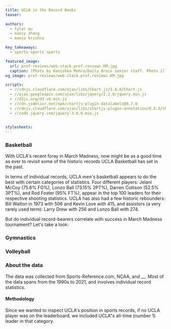 ```yaml
---
title: UCLA in the Record Books
teaser: 

authors:
  - tyler wu
  - nancy zhang
  - mansa krishna

key_takeaways:
  - sports sports sports

featured_image:
  url: prof-reviews/web.stack.prof.reviews.KM.jpg
  caption: (Photo by Kanishka Mehra/Daily Bruin senior staff. Photo illustration by Anika Chakrabarti/Assistant Photo editor)
og_image: prof-reviews/web.stack.prof.reviews.KM.jpg

scripts:
  - //cdnjs.cloudflare.com/ajax/libs/Chart.js/2.8.0/Chart.js
  - //ajax.googleapis.com/ajax/libs/jquery/2.2.0/jquery.min.js
  - //d3js.org/d3.v6.min.js
  - //cdn.jsdelivr.net/npm/chartjs-plugin-datalabels@0.7.0
  - //cdnjs.cloudflare.com/ajax/libs/chartjs-plugin-annotation/0.5.5/chartjs-plugin-annotation.min.js
  - //code.jquery.com/jquery-3.6.0.min.js
  

stylesheets:
---
```


<script type="module" src="/js/posts/sports-records/basketball.js"></script>

### Basketball

With UCLA's recent foray in March Madness, now might be as a good time as ever to revisit some of the historic records UCLA Basketball has set in the past.

<!-- scatter plot -->
<div>
  <div id="mbb-stats-menu" style="display: inline; float: left;"></div>
  <canvas id="men-bb-chart"></canvas>
</div>

In terms of individual records, UCLA men's basketball appears to do the best with certain categories of statistics. Four different players: Jelani McCoy (75.6% FG%), Lonzo Ball (73.15% 2PT%), Darren Collison (52.5% 3PT%), and Rod Foster (95% FT%), appear in the top 100 leaders for their respective shooting statistics. UCLA has also had a few historic rebounders: Bill Walton in 1973 with 506 and Kevin Love with 415, and assistors (a very rarely used term): Larry Drew with 256 and Lonzo Ball with 274.

But do individual record-bearers correlate with success in March Madness tournament? Let's take a look:
<div>
  <canvas id="men-bb-chart2"></canvas>
</div>

<div>
  <div id="wbb-stats-menu" style="display: inline; float: left;"></div>
  <canvas id="women-bb-chart"></canvas>
</div>

### Gymnastics 

### Volleyball

### About the data

The data was collected from Sports-Reference.com, NCAA, and __. Most of the data spans from the 1990s to 2021, and involves individual record statistics.

#### Methodology

Since we wanted to inspect UCLA's position in sports records, if no UCLA player was on the leaderboard, we included UCLA"s all-time (number 1) leader in that category.

